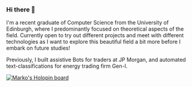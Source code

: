 ### Hi there 👋

I'm a recent graduate of Computer Science from the University of Edinburgh, where I predominantly focused on theoretical aspects of the field. Currently open to try out different projects and meet with different technologies as I want to explore this beautiful field a bit more before I embark on future studies!

Previously, I built assistive Bots for traders at JP Morgan, and automated text-classifications for energy trading firm Gen-I.

[![Marko's Holopin board](https://holopin.me/alpineglitch)](https://holopin.io/@alpineglitch)


<!--
**Pompey21/Pompey21** is a ✨ _special_ ✨ repository because its `README.md` (this file) appears on your GitHub profile.

Here are some ideas to get you started:

- 🔭 I’m currently working on ...
- 🌱 I’m currently learning ...
- 👯 I’m looking to collaborate on ...
- 🤔 I’m looking for help with ...
- 💬 Ask me about ...
- 📫 How to reach me: ...
- 😄 Pronouns: ...
- ⚡ Fun fact: ...
-->
